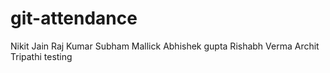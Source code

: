 # git-attendance
Nikit Jain
Raj Kumar
Subham Mallick
Abhishek gupta
Rishabh Verma
Archit Tripathi
testing

